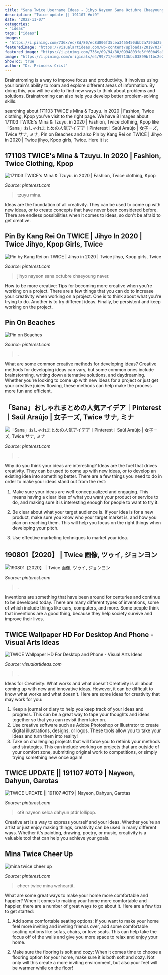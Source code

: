 ```yaml
---
title: "Sana Twice Username Ideas ~ Jihyo Nayeon Sana Octubre Chaeyoung Naver"
description: "Twice update || 191107 #ot9"
date: "2022-11-07"
categories:
- "ideas"
tags: ["ideas"]
images:
- "https://i.pinimg.com/736x/ec/8d/80/ec8d806f35cea3455450dbb2a739dd25.jpg"
featuredImage: "https://visualartideas.com/wp-content/uploads/2019/03/TWICE-Girl-Group-Wallpaper-HD-750x536.jpg"
featured_image: "https://i.pinimg.com/736x/09/94/80/0994803fe5ff60b49a977de4c73722a4.jpg"
image: "https://i.pinimg.com/originals/e4/99/71/e499713bbc03899bf1bc2e2328d609ab.png"
ShowToc: true
author: "Dr. Princess Crist"
---
```



Brainstroming is a way to improve focus and productivity. It involves using your brain's ability to roam and explore different areas of information. By doing this, you will be able to find new ways to think about problems and solutions. Brainstroming can also help you develop better problem-solving skills.

	

		
searching about 171103 TWICE&#039;s Mina &amp; Tzuyu. in 2020 | Fashion, Twice clothing, Kpop you've visit to the right page. We have 8 Images about 171103 TWICE&#039;s Mina &amp; Tzuyu. in 2020 | Fashion, Twice clothing, Kpop like 「Sana」おしゃれまとめの人気アイデア｜Pinterest｜Saúl Araújo | 女子ーズ, Twice サナ, ミナ, Pin on Beaches and also Pin by Kang Rei on TWICE | Jihyo in 2020 | Twice jihyo, Kpop girls, Twice. Here it is:
		
    
## 171103 TWICE&#039;s Mina &amp; Tzuyu. In 2020 | Fashion, Twice Clothing, Kpop

<img loading=lazy src="https://i.pinimg.com/736x/ec/8d/80/ec8d806f35cea3455450dbb2a739dd25.jpg" onerror="this.onerror=null;this.src='https://tse2.mm.bing.net/th?id=OIP.wKR2dO4i-qAgc1E4iN-PtgHaLH&amp;pid=15.1';" alt="171103 TWICE&#039;s Mina &amp; Tzuyu. in 2020 | Fashion, Twice clothing, Kpop">

_Source: pinterest.com_

>tzuyu mina. 

	

Ideas are the foundation of all creativity. They can be used to come up with new ideas, or to create concepts that have never been considered before. There are endless possibilities when it comes to ideas, so don't be afraid to get creative.

    
## Pin By Kang Rei On TWICE | Jihyo In 2020 | Twice Jihyo, Kpop Girls, Twice

<img loading=lazy src="https://i.pinimg.com/736x/09/94/80/0994803fe5ff60b49a977de4c73722a4.jpg" onerror="this.onerror=null;this.src='https://tse2.mm.bing.net/th?id=OIP.LMs4O9Tf73SOgfuh1qi-2QHaLH&amp;pid=15.1';" alt="Pin by Kang Rei on TWICE | Jihyo in 2020 | Twice jihyo, Kpop girls, Twice">

_Source: pinterest.com_

>jihyo nayeon sana octubre chaeyoung naver. 

	

How to be more creative: Tips for becoming more creative when you're working on a project.
There are a few things that you can do to increase your creativity when working on a project. One is to think about what you're trying to do. Another is to try different ideas. Finally, be persistent and keep working on the project.

    
## Pin On Beaches

<img loading=lazy src="https://i.pinimg.com/736x/3b/31/a3/3b31a34a9ff3ded05ca3c1af0fa69197.jpg" onerror="this.onerror=null;this.src='https://tse3.mm.bing.net/th?id=OIP.v29WQ76-ifL0excjiKlJCQAAAA&amp;pid=15.1';" alt="Pin on Beaches">

_Source: pinterest.com_

>. 

	

What are some common creative methods for developing ideas?
Creative methods for developing ideas can vary, but some common ones include brainstorming, writing down alternative solutions, and daydreaming. Whether you're looking to come up with new ideas for a project or just get your creative juices flowing, these methods can help make the process more fun and efficient.

    
## 「Sana」おしゃれまとめの人気アイデア｜Pinterest｜Saúl Araújo | 女子ーズ, Twice サナ, ミナ

<img loading=lazy src="https://i.pinimg.com/736x/d0/61/e4/d061e42bc862e715923e805cc5190c7a.jpg" onerror="this.onerror=null;this.src='https://tse3.mm.bing.net/th?id=OIP.R1qjvMWCuHU39L6_aSHH4wHaLW&amp;pid=15.1';" alt="「Sana」おしゃれまとめの人気アイデア｜Pinterest｜Saúl Araújo | 女子ーズ, Twice サナ, ミナ">

_Source: pinterest.com_

>. 

	

Why do you think your ideas are interesting?
Ideas are the fuel that drives creativity. They can be used to come up with new ideas, or to develop an existing idea into something better. There are a few things you need to do in order to make your ideas stand out from the rest:
1. Make sure your ideas are well-conceptualized and engaging. This means having a clear idea of what you want your product or service to do, and making sure it is interesting enough for people to want to try it.

2. Be clear about what your target audience is. If your idea is for a new product, make sure you know who your target market is, and how you plan on reaching them. This will help you focus on the right things when developing your pitch.

3. Use effective marketing techniques to market your idea.

    
## 190801【2020】 | Twice 画像, ツゥイ, ジョンヨン

<img loading=lazy src="https://i.pinimg.com/736x/0a/30/30/0a3030c1abd7509b5ae2c58f3b7c4afa.jpg" onerror="this.onerror=null;this.src='https://tse4.mm.bing.net/th?id=OIP.-K_QPCd23EcuZ4WC9s137gHaLH&amp;pid=15.1';" alt="190801【2020】 | Twice 画像, ツゥイ, ジョンヨン">

_Source: pinterest.com_

>. 

	

Inventions are something that have been around for centuries and continue to be developed today. There are many different types of inventions, some of which include things like cars, computers, and more. Some people think that inventions are a good thing, because they help society survive and improve their lives.

    
## TWICE Wallpaper HD For Desktop And Phone - Visual Arts Ideas

<img loading=lazy src="https://visualartideas.com/wp-content/uploads/2019/03/TWICE-Girl-Group-Wallpaper-HD-750x536.jpg" onerror="this.onerror=null;this.src='https://tse3.mm.bing.net/th?id=OIP.245fkaa_beqYRdWqqFUndwHaFS&amp;pid=15.1';" alt="TWICE Wallpaper HD For Desktop and Phone - Visual Arts Ideas">

_Source: visualartideas.com_

>. 

	

Ideas for Creativity: What works and what doesn’t
Creativity is all about coming up with new and innovative ideas. However, it can be difficult to know what works and what doesn't. Here are some ideas for creativity that may work for you: 
1. Keep a journal or diary to help you keep track of your ideas and progress. This can be a great way to tape your thoughts and ideas together so that you can revisit them later on. 
2. Use creative software such as Adobe Photoshop or Illustrator to create digital illustrations, designs, or logos. These tools allow you to take your ideas and turn them into reality! 
3. Take on challenging projects that will force you to rethink your methods and strategies. This can include working on projects that are outside of your comfort zone, submitting original work to competitions, or simply trying something new once again! 

    
## TWICE UPDATE || 191107 #OT9 | Nayeon, Dahyun, Garotas

<img loading=lazy src="https://i.pinimg.com/736x/97/ab/4d/97ab4d8b25fc515ff4d9f96206a86cca.jpg" onerror="this.onerror=null;this.src='https://tse1.mm.bing.net/th?id=OIP.CthTIwcTNrcHUp0IF7ClggHaFj&amp;pid=15.1';" alt="TWICE UPDATE || 191107 #OT9 | Nayeon, Dahyun, Garotas">

_Source: pinterest.com_

>ot9 nayeon selca dahyun ptdr lollipop. 

	

Creative art is a way to express yourself and your ideas. Whether you're an artist or just enjoy making things, creativity can be used in many different ways. Whether it's painting, drawing, poetry, or music, creativity is a valuable tool that can help you achieve your goals.

    
## Mina Twice Cheer Up

<img loading=lazy src="https://i.pinimg.com/originals/e4/99/71/e499713bbc03899bf1bc2e2328d609ab.png" onerror="this.onerror=null;this.src='https://tse3.mm.bing.net/th?id=OIP.dTqRtfH41iRgd_2pp7vKqwHaKR&amp;pid=15.1';" alt="mina twice cheer up">

_Source: pinterest.com_

>cheer twice mina weheartit. 

	

What are some great ways to make your home more comfortable and happier?
When it comes to making your home more comfortable and happier, there are a number of great ways to go about it. Here are a few tips to get started:
1. Add some comfortable seating options: If you want to make your home feel more inviting and inviting friends over, add some comfortable seating options like sofas, chairs, or love seats. This can help take the focus off of the walls and give you more space to relax and enjoy your home.

2. Make sure the flooring is soft and cozy: When it comes time to choose a flooring option for your home, make sure it is both soft and cozy. Not only will this create a more inviting environment, but also your feet will be warmer while on the floor!


